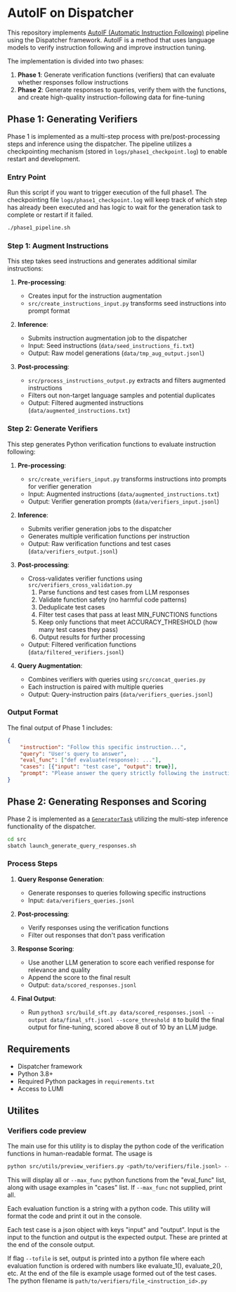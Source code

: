 # AutoIF on Dispatcher

This repository implements [AutoIF (Automatic Instruction Following)](https://arxiv.org/abs/2402.04635) pipeline using the Dispatcher framework. AutoIF is a method that uses language models to verify instruction following and improve instruction tuning.

The implementation is divided into two phases:
1. **Phase 1**: Generate verification functions (verifiers) that can evaluate whether responses follow instructions
2. **Phase 2**: Generate responses to queries, verify them with the functions, and create high-quality instruction-following data for fine-tuning

## Phase 1: Generating Verifiers

Phase 1 is implemented as a multi-step process with pre/post-processing steps and inference using the dispatcher. The pipeline utilizes a checkpointing mechanism (stored in `logs/phase1_checkpoint.log`) to enable restart and development.

### Entry Point

Run this script if you want to trigger execution of the full phase1. The checkpointing file `logs/phase1_checkpoint.log` will keep track of which step has already been executed and has logic to wait for the generation task to complete or restart if it failed.

```bash
./phase1_pipeline.sh
```

### Step 1: Augment Instructions

This step takes seed instructions and generates additional similar instructions:

1. **Pre-processing**: 
   - Creates input for the instruction augmentation
   - `src/create_instructions_input.py` transforms seed instructions into prompt format

2. **Inference**: 
   - Submits instruction augmentation job to the dispatcher
   - Input: Seed instructions (`data/seed_instructions_fi.txt`)
   - Output: Raw model generations (`data/tmp_aug_output.jsonl`)

3. **Post-processing**: 
   - `src/process_instructions_output.py` extracts and filters augmented instructions
   - Filters out non-target language samples and potential duplicates
   - Output: Filtered augmented instructions (`data/augmented_instructions.txt`)

### Step 2: Generate Verifiers

This step generates Python verification functions to evaluate instruction following:

1. **Pre-processing**:
   - `src/create_verifiers_input.py` transforms instructions into prompts for verifier generation
   - Input: Augmented instructions (`data/augmented_instructions.txt`)
   - Output: Verifier generation prompts (`data/verifiers_input.jsonl`)

2. **Inference**:
   - Submits verifier generation jobs to the dispatcher
   - Generates multiple verification functions per instruction
   - Output: Raw verification functions and test cases (`data/verifiers_output.jsonl`)

3. **Post-processing**:
   - Cross-validates verifier functions using `src/verifiers_cross_validation.py`
      1. Parse functions and test cases from LLM responses
      2. Validate function safety (no harmful code patterns)
      3. Deduplicate test cases
      4. Filter test cases that pass at least MIN_FUNCTIONS functions
      5. Keep only functions that meet ACCURACY_THRESHOLD (how many test cases they pass)
      6. Output results for further processing
   - Output: Filtered verification functions (`data/filtered_verifiers.jsonl`)

4. **Query Augmentation**:
   - Combines verifiers with queries using `src/concat_queries.py`
   - Each instruction is paired with multiple queries
   - Output: Query-instruction pairs (`data/verifiers_queries.jsonl`)

### Output Format

The final output of Phase 1 includes:
```json
{
    "instruction": "Follow this specific instruction...",
    "query": "User's query to answer",
    "eval_func": ["def evaluate(response): ..."],
    "cases": [{"input": "test case", "output": true}],
    "prompt": "Please answer the query strictly following the instruction..."
}
```

## Phase 2: Generating Responses and Scoring

Phase 2 is implemented as a [`GeneratorTask`](src/autoif_generator_task.py) utilizing the multi-step inference functionality of the dispatcher.

```sh
cd src
sbatch launch_generate_query_responses.sh
```

### Process Steps

1. **Query Response Generation**:
   - Generate responses to queries following specific instructions
   - Input: `data/verifiers_queries.jsonl`

2. **Post-processing**:
   - Verify responses using the verification functions
   - Filter out responses that don't pass verification

3. **Response Scoring**:
   - Use another LLM generation to score each verified response for relevance and quality
   - Append the score to the final result
   - Output: `data/scored_responses.jsonl`

4. **Final Output**:
   - Run `python3 src/build_sft.py data/scored_responses.jsonl --output data/final_sft.jsonl --score_threshold 8` to build the final output for fine-tuning, scored above 8 out of 10 by an LLM judge.

## Requirements

- Dispatcher framework
- Python 3.8+
- Required Python packages in `requirements.txt`
- Access to LUMI


## Utilites

### Verifiers code preview 

The main use for this utility is to display the python code of the verification functions in human-readable format. The usage is

```sh
python src/utils/preview_verifiers.py <path/to/verifiers/file.jsonl> --instruction_id <id> [ --max_func <max_func> ] [ --tofile ]
```

This will display all or `--max_func` python functions from the "eval_func" list, along with usage examples in "cases" list. If `--max_func` not supplied, print all.

Each evaluation function is a string with a python code. This utility will format the code and print it out in the console. 

Each test case is a json object with keys "input" and "output". Input is the input to the function and output is the expected output. These are printed at the end of the console output.

If flag `--tofile` is set, output is printed into a python file where each evaluation function is ordered with numbers like evaluate_1(), evaluate_2(), etc. At the end of the file is example usage formed out of the test cases. The python filename is `path/to/verifiers/file_<instruction_id>.py`
